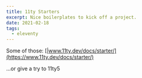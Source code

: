 ```yaml
---
title: 11ty Starters
excerpt: Nice boilerplates to kick off a project.
date: 2021-02-18
tags:
  - eleventy
---
```


Some of those: [|www.11ty.dev/docs/starter/](https://www.11ty.dev/docs/starter/)

...or give a try to 11ty5
